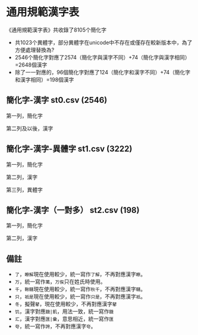 # 通用規範漢字表

《通用規範漢字表》共收錄了8105个簡化字

* 共1023个異體字，部分異體字在unicode中不存在或僅存在較新版本中，為了方便處理替換為?
* 2546个簡化字對應了2574（簡化字與漢字不同）+74（簡化字與漢字相同）=2648個漢字
* 除了一一對應的，96個簡化字對應了124（簡化字和漢字不同）+74（簡化字和漢字相同）=198個漢字

## 簡化字-漢字 st0.csv (2546)

第一列，簡化字

第二列及以後，漢字

## 簡化字-漢字-異體字 st1.csv (3222)

第一列，簡化字

第二列，漢字

第三列，異體字

## 簡化字-漢字（一對多） st2.csv (198)

第一列，簡化字

第二列，漢字

## 備註

* `了`，`瞭解`現在使用較少，統一寫作`了解`，不再對應漢字`瞭`。
* `万`，統一寫作`萬`，`万俟`只在姓氏時使用。
* `千`，`鞦韆`現在使用較少，統一寫作`秋千`，不再對應漢字`韆`。
* `只`，`衹是`現在使用較少，統一寫作`只是`，不再對應漢字`衹`。
* `冬`，擬聲`鼕`，現在使用較少，不再對應漢字`鼕`
* `饥`，漢字對應`饑|飢`，用法一致，統一寫作`饑`
* `汇`，漢字對應`匯|彙`，意思相近，統一寫作`匯`
* `夸`，統一寫作`誇`，不再對應漢字`夸`。